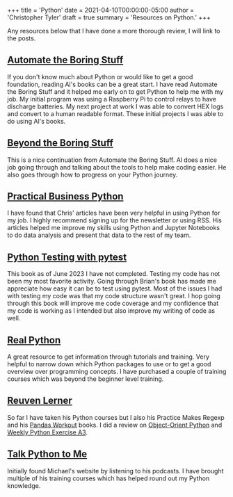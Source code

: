 +++
title = 'Python'
date = 2021-04-10T00:00:00-05:00
author = 'Christopher Tyler'
draft = true
summary = 'Resources on Python.'
+++

Any resources below that I have done a more thorough review, I will link to the
posts.

## [Automate the Boring Stuff](https://automatetheboringstuff.com/)

If you don't know much about Python or would like to get a good foundation,
reading Al's books can be a great start.
I have read Automate the Boring Stuff and it helped me early on to get Python to
help me with my job.
My initial program was using a Raspberry Pi to control relays to have 
discharge batteries.
My next project at work I was able to convert HEX logs and convert to a human
readable format.
These initial projects I was able to do using Al's books.

## [Beyond the Boring Stuff](https://inventwithpython.com/beyond/)

This is a nice continuation from Automate the Boring Stuff.
Al does a nice job going through and talking about the tools to help make
coding easier.
He also goes through how to progress on your Python journey.

## [Practical Business Python](https://pbpython.com/)

I have found that Chris' articles have been very helpful in using Python for my
job.
I highly recommend signing up for the newsletter or using RSS.
His articles helped me improve my skills using Python and Jupyter Notebooks to
do data analysis and present that data to the rest of my team.

## [Python Testing with pytest](https://pragprog.com/titles/bopytest2/python-testing-with-pytest-second-edition/)

This book as of June 2023 I have not completed.
Testing my code has not been my most favorite activity.
Going through Brian's book has made me appreciate how easy it can be to test
using pytest.
Most of the issues I had with testing my code was that my code structure wasn't
great.
I hop going through this book will improve me code coverage and my confidence
that my code is working as I intended but also improve my writing of code as
well.

## [Real Python](https://realpython.com/)

A great resource to get information through tutorials and training.
Very helpful to narrow down which Python packages to use or to get a good
overview over programming concepts.
I have purchased a couple of training courses which was beyond the beginner
level training.

## [Reuven Lerner](https://store.lerner.co.il/)

So far I have taken his Python courses but I also his Practice Makes Regexp and
his [Pandas Workout](https://www.manning.com/books/pandas-workout) books.
I did a review on
[Object-Orient Python]({filename}/python/2022-01-08-reuven_oop.md)
and [Weekly Python Exercise A3]({filename}/python/2022-01-14-reuven_wpe.md).

## [Talk Python to Me](https://talkpython.fm/)

Initially found Michael's website by listening to his podcasts.
I have brought multiple of his training courses which has helped round out my
Python knowledge.
